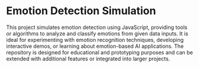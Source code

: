 # Emotion Detection Simulation

This project simulates emotion detection using JavaScript, providing tools or algorithms to analyze and classify emotions from given data inputs. It is ideal for experimenting with emotion recognition techniques, developing interactive demos, or learning about emotion-based AI applications. The repository is designed for educational and prototyping purposes and can be extended with additional features or integrated into larger projects.